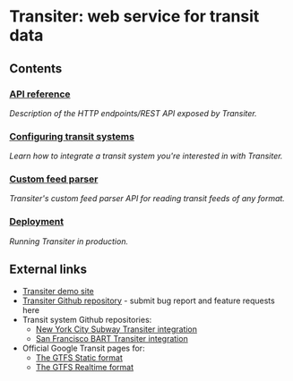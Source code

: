 # Transiter: web service for transit data



## Contents


### [API reference](api/index.md)
*Description of the HTTP endpoints/REST API exposed by Transiter.*

### [Configuring transit systems](systems.md)
*Learn how to integrate a transit system you're interested in with Transiter.*

### [Custom feed parser](feedparsers.md)
*Transiter's custom feed parser API for reading transit feeds of any format.*

### [Deployment](deployment.md)
*Running Transiter in production.*

## External links

- [Transiter demo site](https://demo.transiter.io)
- [Transiter Github repository](https://github.com/jamespfennell/transiter) - submit bug report and feature requests here
- Transit system Github repositories:
    - [New York City Subway Transiter integration](https://github.com/jamespfennell/transiter-nycsubway)
    - [San Francisco BART Transiter integration](https://github.com/jamespfennell/transiter-sfbart)
- Official Google Transit pages for:
    - [The GTFS Static format](https://developers.google.com/transit/gtfs)
    - [The GTFS Realtime format](https://developers.google.com/transit/gtfs-realtime)

